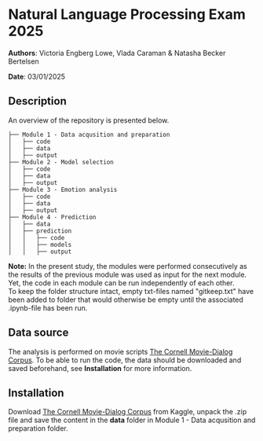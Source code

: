 # Natural Language Processing Exam 2025 

**Authors**: Victoria Engberg Lowe, Vlada Caraman & Natasha Becker Bertelsen

**Date**: 03/01/2025

## Description
An overview of the repository is presented below. 
```
├── Module 1 - Data acqusition and preparation     
│   ├── code
│   ├── data
│   ├── output
├── Module 2 - Model selection 
│   ├── code
│   ├── data
│   ├── output
├── Module 3 - Emotion analysis     
│   ├── code
│   ├── data
│   ├── output
├── Module 4 - Prediction 
│   ├── data
│   ├── prediction
│   │   ├── code
│   │   ├── models
│   │   ├── output 

```
**Note:** 
In the present study, the modules were performed consecutively as the results of the previous module was used as input for the next module. Yet, the code in each module can be run independently of each other.\
To keep the folder structure intact, empty txt-files named "gitkeep.txt" have been added to folder that would otherwise be empty until the associated .ipynb-file has been run.

## Data source
The analysis is performed on movie scripts [The Cornell Movie-Dialog Corpus](https://www.cs.cornell.edu/~cristian/Cornell_Movie-Dialogs_Corpus.html?fbclid=IwZXh0bgNhZW0CMTAAAR3jsE2-wD4HZhTrzowavqA94a6IOpnn5qCSOcdRHJ2toVJawSuxDIVnjog_aem_jYxU3UnBmZPvVrUO6AyOCQ). To be able to run the code, the data should be downloaded and saved beforehand, see **Installation** for more information. 

## Installation
Download [The Cornell Movie-Dialog Corpus](https://www.kaggle.com/datasets/rajathmc/cornell-moviedialog-corpus?resource=download) from Kaggle, unpack the .zip file and save the content in the **data** folder in Module 1 - Data acqusition and preparation folder.

